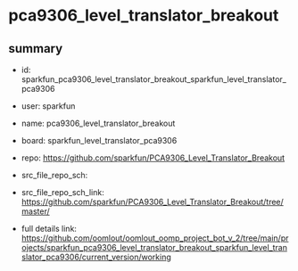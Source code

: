 # pca9306_level_translator_breakout
 
## summary 
* id: sparkfun_pca9306_level_translator_breakout_sparkfun_level_translator_pca9306
* user: sparkfun
* name: pca9306_level_translator_breakout
* board: sparkfun_level_translator_pca9306
* repo: https://github.com/sparkfun/PCA9306_Level_Translator_Breakout



* src_file_repo_sch: 
* src_file_repo_sch_link: https://github.com/sparkfun/PCA9306_Level_Translator_Breakout/tree/master/
* full details link: https://github.com/oomlout/oomlout_oomp_project_bot_v_2/tree/main/projects/sparkfun_pca9306_level_translator_breakout_sparkfun_level_translator_pca9306/current_version/working  







